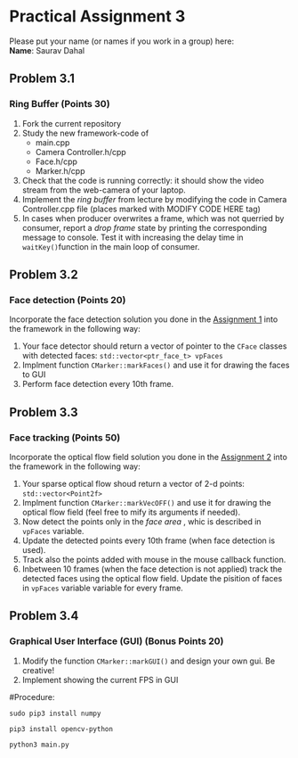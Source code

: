 # Practical Assignment 3
Please put your name (or names if you work in a group) here:  
**Name**: Saurav Dahal
## Problem 3.1
### Ring Buffer (Points 30)
1. Fork the current repository
2. Study the new framework-code of 
    - main.cpp
    - Camera Controller.h/cpp
    - Face.h/cpp
    - Marker.h/cpp
3. Check that the code is running correctly: it should show the video stream from the web-camera of your laptop.
4. Implement the _ring buffer_ from lecture by modifying the code in Camera Controller.cpp file (places marked with MODIFY CODE HERE tag)
5. In cases when producer overwrites a frame, which was not querried by consumer, report a _drop frame_ state by printing the corresponding message to console. Test it with increasing the delay time in `waitKey()`function in the main loop of consumer. 

## Problem 3.2
### Face detection (Points 20)
Incorporate the face detection solution you done in the [Assignment 1](https://github.com/Jacobs-University/visir-tracker-01) into the framework in the following way:
1. Your face detector should return a vector of pointer to the `CFace` classes with detected faces: `std::vector<ptr_face_t> vpFaces` 
2. Implment function `CMarker::markFaces()` and use it for drawing the faces to GUI
3. Perform face detection every 10th frame.

## Problem 3.3
### Face tracking (Points 50)
Incorporate the optical flow field solution you done in the [Assignment 2](https://github.com/Jacobs-University/visir-tracker-02) into the framework in the following way:
1. Your sparse optical flow shoud return a vector of 2-d points: `std::vector<Point2f>`
2. Implment function `CMarker::markVecOFF()` and use it for drawing the optical flow field (feel free to mify its arguments if needed). 
3. Now detect the points only in the _face area_ , whic is described in `vpFaces` variable.
4. Update the detected points every 10th frame (when face detection is used).
5. Track also the points added with mouse in the mouse callback function.
6. Inbetween 10 frames (when the face detection is not applied) track the detected faces using the optical flow field. Update the pisition of faces in `vpFaces` variable variable for every frame.

## Problem 3.4
### Graphical User Interface (GUI) (Bonus Points 20)
1. Modify the function `CMarker::markGUI()` and design your own gui. Be creative!
2. Implement showing the current FPS in GUI

#Procedure:
```
sudo pip3 install numpy
```
```
pip3 install opencv-python
```

```
python3 main.py
```

